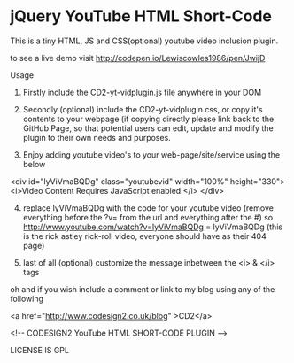 jQuery YouTube HTML Short-Code
==============================

This is a tiny HTML, JS and CSS(optional) youtube video inclusion plugin. 

to see a live demo visit http://codepen.io/Lewiscowles1986/pen/JwijD

Usage

1) Firstly include the CD2-yt-vidplugin.js file anywhere in your DOM

2) Secondly (optional) include the CD2-yt-vidplugin.css, or copy it's contents to your 
webpage (if copying directly please link back to the GitHub Page, so that potential 
users can edit, update and modify the plugin to their own needs and purposes.

3) Enjoy adding youtube video's to your web-page/site/service using 
the below

&lt;div id="lyViVmaBQDg" class="youtubevid" width="100%" height="330"&gt;
  &lt;i&gt;Video Content Requires JavaScript enabled!&lt;/i&gt;
&lt;/div&gt;

4) replace lyViVmaBQDg with the code for your youtube video 
(remove everything before the ?v= from the url and everything after the #)
so http://www.youtube.com/watch?v=lyViVmaBQDg = lyViVmaBQDg 
(this is the rick astley rick-roll video, everyone should have as their 404 page)

5) last of all (optional) customize the message inbetween the &lt;i&gt; & &lt;/i&gt; tags

oh and if you wish include a comment or link to my blog using any of the following

&lt;a href="http://www.codesign2.co.uk/blog" &gt;CD2&lt;/a&gt;

&lt;!-- CODESIGN2 YouTube HTML SHORT-CODE PLUGIN --&gt;

LICENSE IS GPL
